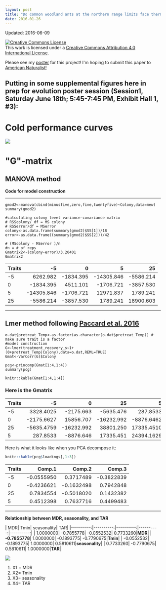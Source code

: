 ```yaml
---
layout: post
title: "Do common woodland ants at the northern range limits face thermal constraints?"
date: 2016-01-26
---
```

Updated: 2016-06-09

<a rel="license" href="http://creativecommons.org/licenses/by/4.0/"><img alt="Creative Commons License" style="border-width:0" src="https://i.creativecommons.org/l/by/4.0/88x31.png" /></a><br />This work is licensed under a <a rel="license" href="http://creativecommons.org/licenses/by/4.0/">Creative Commons Attribution 4.0 International License</a>.  


Please see my <a href="/assets/2016_range_limits_evolution_meeting_v3.pdf">poster</a> for this project! I'm hoping to submit this paper to <a href="http://www.journals.uchicago.edu/loi/an">American Naturalist!</a>

## Putting in some supplemental figures here in prep for evolution poster session (Session1, Saturday June 18th; 5:45-7:45 PM, Exhibit Hall 1, #3): 

# Cold performance curves     

![](https://cloud.githubusercontent.com/assets/4654474/15914880/89527578-2db2-11e6-9185-6211b2d255bf.jpeg)




# **"G"-matrix**    

## MANOVA method    
**Code for model construction**    
______    

```{r}
gmod2<-manova(cbind(minusfive,zero,five,twentyfive)~Colony,data=mew)
summary(gmod2)

#calculating colony level variance-covariance matrix
# RSScolony/ df = MS colony
# RSSerror/df = MSerror
colony<-as.data.frame(summary(gmod2)$SS[1])/18
error<-as.data.frame((summary(gmod2)$SS[2]))/42

# (MScolony - MSerror )/n 
#n = # of reps
Gmatrix2<-(colony-error)/3.20401
Gmatrix2
```


|     Traits      | -5| 0| 5| 25|
|:----------|----------------:|-----------:|-----------:|-----------------:|
|-5|6262.982|-1834.395|-14305.846|-5586.214|
|0|-1834.395|4511.101|-1706.721| -3857.530|
|5|-14305.846|-1706.721|12971.837|1789.241|
|25|-5586.214|-3857.530|1789.241| 18900.603|

______   


## Lmer method following [Paccard et al. 2016](http://datadryad.org/bitstream/handle/10255/dryad.104718/Tables_A2-A4_Paccard_et_al_2016_AmNat.pdf?sequence=1)        


```{r}
o.dat$pretreat_Temp<-as.factor(as.character(o.dat$pretreat_Temp)) # make sure trait is a factor
#model construction
G<-lmer(treatment_recovery_s~1+(0+pretreat_Temp|Colony),data=o.dat,REML=TRUE)
Gmat<-VarCorr(G)$Colony

pcg<-princomp(Gmat[1:4,1:4])
summary(pcg)

knitr::kable(Gmat[1:4,1:4])
``` 

 
### Here is the Gmatrix    

|         Traits       | -5|0|25|5|
|:---------------|---------------:|--------------:|---------------:|--------------:|
|-5 |       3328.4025|      -2175.663|       -5635.476|       287.8533|
|0  |      -2175.6627|      15856.707|      -16232.992|     -8876.6462|
|25 |      -5635.4759|     -16232.992|       38801.250|     17335.4510|
|5  |        287.8533|      -8876.646|       17335.451|     24394.1629|


Here is what it looks like when you PCA decompose it:     

```R
knitr::kable(pcg$loadings[,1:3])
```
     
|        Traits        |     Comp.1|     Comp.2|     Comp.3|
|:---------------|----------:|----------:|----------:|
|-5 | -0.0555950|  0.3717489| -0.3822839|
|0  | -0.4236621| -0.1632498|  0.7942848|
|25 |  0.7834554| -0.5018020|  0.1432382|
|5  |  0.4512398|  0.7637716|  0.4499483|

______   

**Relationship between MDR, seasonality, and TAR**

|         MDR|         Tmin|         seasonality|         TAR|
|----------:|----------:|----------:|----------:|----------:|
|  1.0000000| -0.7855778| -0.0552532|  0.7733260|**MDR**|
| **-0.7855778**|  1.0000000| -0.1893775| -0.7790675|**Tmin**|
| -0.0552532| -0.1893775|  1.0000000|  0.5810611|**seasonality**|
|  0.7733260| -0.7790675|  0.5810611|  1.0000000|**TAR**|



![](https://cloud.githubusercontent.com/assets/4654474/15914939/214657aa-2db3-11e6-9e80-fc8ecce36453.jpeg)

1. X1 = MDR
2. X2= Tmin
3. X3= seasonality
4. X4= TAR